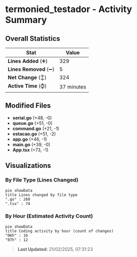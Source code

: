 # termonied_testador - Activity Summary 

## Overall Statistics

| Stat                   | Value                                                             |
| ---------------------- | ----------------------------------------------------------------- |
| **Lines Added** (➕)   | 329                                          |
| **Lines Removed** (➖) | 5                                        |
| **Net Change** (↕)    | 324                |
| **Active Time** (⌚)   | 37 minutes |


## Modified Files
- **serial.go** (+48, -0)
- **queue.go** (+51, -0)
- **command.go** (+21, -1)
- **estacao.go** (+51, -2)
- **app.go** (+46, -1)
- **main.go** (+39, -0)
- **App.tsx** (+73, -1)

## Visualizations

### By File Type (Lines Changed)

```mermaid
pie showData
title Lines changed by file type
".go" : 260
".tsx" : 74
```

### By Hour (Estimated Activity Count)

```mermaid
pie showData
title Coding activity by hour (count of changes)
"06h" : 16
"07h" : 12
```


> **Last Updated:** 21/02/2025, 07:31:23